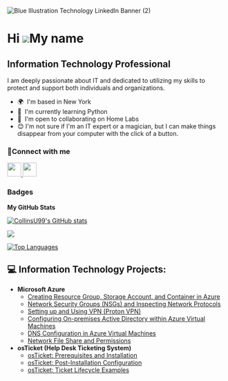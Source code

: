 ![Blue Illustration Technology LinkedIn Banner (2)](https://github.com/CollinsU99/CollinsU99/assets/124742607/2f48ee3a-08e6-470f-92da-c1296c9ae7d1)

Hi ![](https://user-images.githubusercontent.com/18350557/176309783-0785949b-9127-417c-8b55-ab5a4333674e.gif)My name 
=======================================================================================================================================

Information Technology Professional
-----------------------------------

I am deeply passionate about IT and dedicated to utilizing my skills to protect and support both individuals and organizations.

* 🌍  I'm based in New York
* 🧠  I'm currently learning Python
* 🤝  I'm open to collaborating on Home Labs
* 😊  I'm not sure if I'm an IT expert or a magician, but I can make things disappear from your computer with the click of a button.


### 🤳Connect with me

<p align="left"> <a href="https://www.github.com/CollinsU99" target="_blank" rel="noreferrer"> <picture> <source media="(prefers-color-scheme: dark)" srcset="https://raw.githubusercontent.com/danielcranney/readme-generator/main/public/icons/socials/github-dark.svg" /> <source media="(prefers-color-scheme: light)" srcset="https://raw.githubusercontent.com/danielcranney/readme-generator/main/public/icons/socials/github.svg" /> <img src="https://raw.githubusercontent.com/danielcranney/readme-generator/main/public/icons/socials/github.svg" width="32" height="32" /> </picture> </a> <a href="https://www.linkedin.com/in/collins-isidiho" target="_blank" rel="noreferrer"> <picture> <source media="(prefers-color-scheme: dark)" srcset="https://raw.githubusercontent.com/danielcranney/readme-generator/main/public/icons/socials/linkedin-dark.svg" /> <source media="(prefers-color-scheme: light)" srcset="https://raw.githubusercontent.com/danielcranney/readme-generator/main/public/icons/socials/linkedin.svg" /> <img src="https://raw.githubusercontent.com/danielcranney/readme-generator/main/public/icons/socials/linkedin.svg" width="32" height="32" /> </picture> </a></p>

### Badges

<b>My GitHub Stats</b>

<a href="http://www.github.com/CollinsU99"><img src="https://github-readme-stats.vercel.app/api?username=CollinsU99&show_icons=true&hide=&count_private=true&title_color=3382ed&text_color=ffffff&icon_color=3382ed&bg_color=000000&hide_border=true&show_icons=true" alt="CollinsU99's GitHub stats" /></a>

<a href="http://www.github.com/CollinsU99"><img src="https://github-readme-streak-stats.herokuapp.com/?user=CollinsU99&stroke=ffffff&background=000000&ring=3382ed&fire=3382ed&currStreakNum=ffffff&currStreakLabel=3382ed&sideNums=ffffff&sideLabels=ffffff&dates=ffffff&hide_border=true" /></a>

<a href="https://github.com/CollinsU99" align="left"><img src="https://github-readme-stats.vercel.app/api/top-langs/?username=CollinsU99&langs_count=10&title_color=3382ed&text_color=ffffff&icon_color=3382ed&bg_color=000000&hide_border=true&locale=en&custom_title=Top%20%Languages" alt="Top Languages" /></a>
<h2>💻 Information Technology Projects:</h2>

- <b>Microsoft Azure</b>
  - [Creating Resource Group, Storage Account, and Container in Azure](https://github.com/CollinsU99/Creating-Resource-Group-Storage-Account-and-Container-in-Azure)
  - [Network Security Groups (NSGs) and Inspecting Network Protocols](https://github.com/CollinsU99/azure-network-protocols)
  - [Setting up and Using VPN (Proton VPN)](https://github.com/CollinsU99/Setting-up-and-Using-VPN)
  - [Configuring On-premises Active Directory within Azure Virtual Machines](https://github.com/CollinsU99/configure-ad)
  - [DNS Configuration in Azure Virtual Machines](https://github.com/CollinsU99/DNS-Configuration-in-Azure-Virtual-Machines)
  - [Network File Share and Permissions](https://github.com/CollinsU99/Network-File-Share-and-Permissions)
- <b>osTicket (Help Desk Ticketing System)</b>
  - [osTicket: Prerequisites and Installation](https://github.com/CollinsU99/osticket-prereqs)
  - [osTicket: Post-Installation Configuration](https://github.com/CollinsU99/post-install-config)
  - [osTicket: Ticket Lifecycle Examples](https://github.com/CollinsU99/ticket-lifecycle)
